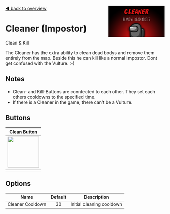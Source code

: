 [:arrow_backward: back to overview](https://github.com/laicosvk/theepicroles#roles "back to overview")
<img align="right" height="100" src="Cleaner.png"/>

# Cleaner (Impostor)
Clean & Kill

The Cleaner has the extra ability to clean dead bodys and remove them entirely from the map. Beside this he can kill like a normal impostor. Dont get confused with the Vulture. :-)

## Notes
- Clean- and Kill-Buttons are conntected to each other. They set each others cooldowns to the specified time.
- If there is a Cleaner in the game, there can't be a Vulture.

## Buttons
| Clean Button |
| :------------: |
| <img width="100" height="100" src="../../TheEpicRoles/Resources/CleanButton.png"/> |

## Options
| Name | Default | Description |
| --- | :---: | --- |
| Cleaner Cooldown | 30 | Initial cleaning cooldown |
